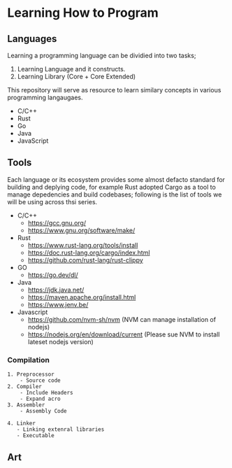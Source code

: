 # Learning How to Program

## Languages
Learning a programming language can be dividied into two tasks;

1. Learning Language and it constructs.
2. Learning Library (Core + Core Extended)
   
This repository will serve as resource to learn similary concepts in various programming langaugaes.
- C/C++
- Rust
- Go
- Java
- JavaScript
  
## Tools
Each language or its ecosystem provides some almost defacto standard for building and deplying code, for example Rust adopted Cargo as a tool to manage depedencies and build codebases; following is the list of tools we will be using across thsi series.

- C/C++
  - https://gcc.gnu.org/
  - https://www.gnu.org/software/make/
- Rust  
  - https://www.rust-lang.org/tools/install
  - https://doc.rust-lang.org/cargo/index.html
  - https://github.com/rust-lang/rust-clippy
- GO
  - https://go.dev/dl/
- Java
  - https://jdk.java.net/
  - https://maven.apache.org/install.html
  - https://www.jenv.be/
- Javascript
  - https://github.com/nvm-sh/nvm           (NVM can manage installation of nodejs)
  - https://nodejs.org/en/download/current  (Please sue NVM to install lateset nodejs version)
### Compilation
    
    1. Preprocessor
        - Source code
    2. Compiler
        - Include Headers
        - Expand acro
    3. Assembler
        - Assembly Code

    4. Linker
       - Linking extenral libraries
       - Executable 

## Art
